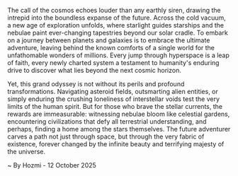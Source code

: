 
The call of the cosmos echoes louder than any earthly siren, drawing the intrepid into the boundless expanse of the future. Across the cold vacuum, a new age of exploration unfolds, where starlight guides starships and the nebulae paint ever-changing tapestries beyond our solar cradle. To embark on a journey between planets and galaxies is to embrace the ultimate adventure, leaving behind the known comforts of a single world for the unfathomable wonders of millions. Every jump through hyperspace is a leap of faith, every newly charted system a testament to humanity's enduring drive to discover what lies beyond the next cosmic horizon.

Yet, this grand odyssey is not without its perils and profound transformations. Navigating asteroid fields, outsmarting alien entities, or simply enduring the crushing loneliness of interstellar voids test the very limits of the human spirit. But for those who brave the stellar currents, the rewards are immeasurable: witnessing nebulae bloom like celestial gardens, encountering civilizations that defy all terrestrial understanding, and perhaps, finding a home among the stars themselves. The future adventurer carves a path not just through space, but through the very fabric of existence, forever changed by the infinite beauty and terrifying majesty of the universe.

~ By Hozmi - 12 October 2025
